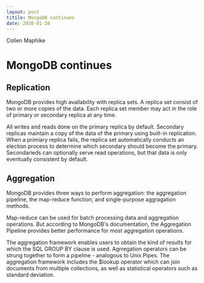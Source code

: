 ```yaml
---
layout: post
titile: MongoDB continues
date: 2020-01-20
---
```


Collen Maphike

# MongoDB continues

## Replication

MongoDB provides high availability with replica sets. A replica set consist of two or more copies of the data. Each replica set member may act in the role of primary or secondary replica at any time.

All writes and reads done on the primary replica by default. Secondary replicas maintain a copy of the data of the primary using built-in replication. When a primiary replica fails, the replica set automatically conducts an election process to determine which secondary should become the primary. Secondarieds can optionally serve read operations, but that data is only eventually consistent by default.

## Aggregation

MongoDB provides three ways to perform aggregation: the aggregation pipeline, the map-reduce function, and single-purpose aggragation methods.

Map-reduce can be used for batch processing data and aggregation operations. But according to MongoDB's documentation, the Aggregation Pipeline provides better performance for most aggregation operations.

The aggregation framework enables users to obtain the kind of results for which the SQL GROUP BY clause is used. Agrregation operators can be strung together to form a pipeline - analogous to Unix Pipes. The aggregation framework includes the $lookup operator which can join documents from multiple collections, as well as statistical operators such as standard deviation.

